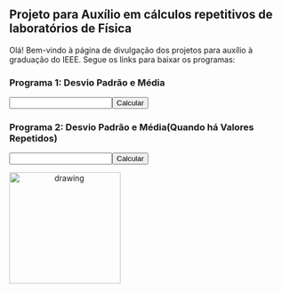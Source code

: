 ## Projeto para Auxílio em cálculos repetitivos de laboratórios de Física

Olá! Bem-vindo à página de divulgação dos projetos para auxílio à graduação do IEEE. Segue os links para baixar os programas:


### Programa 1: Desvio Padrão e Média<!--(https://github.com/rafaelsiqueira100/ProjetoLabFisica/raw/gh-pages/desvio_padrao.zip)-->
<input type="text"><button onclick="main();">Calcular</button>

### Programa 2: Desvio Padrão e Média(Quando há Valores Repetidos)<!--(https://github.com/rafaelsiqueira100/ProjetoLabFisica/raw/gh-pages/desvio_padrao_repetidos.zip)-->
<input type="text"><button onclick="main2();">Calcular</button>


<!--[Logo](https://user-images.githubusercontent.com/20904543/178299055-027d25c3-5855-4793-b3d0-8dd10b66976a.png)-->
<img src="https://user-images.githubusercontent.com/20904543/178299055-027d25c3-5855-4793-b3d0-8dd10b66976a.png" alt="drawing" width="200" style="text-align: center"/>
 <script>
 
  
    function main() {
  let desvio_padrao, i, media, somatoria, somatoria_dp, valor, valores, valores_string; 
  somatoria = 0;
  valores = [];
  input = document.getElementById("input");
  valores_string = input.split(' ');

  for (i=0; i<valores_string.length; i= i+1) {
    valor_string = valores_string[i];
    valor = Number.parseFloat(valor_string);
    somatoria += valor;
    valores[i] = valor;
  }

  media = somatoria / i;
  somatoria_dp = 0;

  for (i=0; i<valores.length; i=i+1) {
    valor = valores[i];
    somatoria_dp += Math.pow(valor - media, 2);
  }

  desvio_padrao = Math.sqrt(somatoria_dp / i);
  document.getElementById("desvio_padrao") = desvio_padrao;
  document.getElementById("media") = media;
  document.getElementById("desvio_padrao_media") = desvio_padrao/(Math.sqrt(i));
}
    
  function main2(){
      let desvio_padrao, i, media, somatoria, somatoria_dp, valor, valores;
      somatoria = 0;
      valores = [];
      input = document.getElementById("input");
      valores_string = input.split(' ');

      for (i=0; i<valores_string.length; i= i+1) {
        valor_string = valores_string[i];
        valor = Number.parseFloat(valor_string);
        somatoria += valor;
        valores[i] = valor;
      }

      media = somatoria / i;
      somatoria_dp = 0;

      for (i=0; i<valores.length; i=i+1) {
        valor = valores[i];
        somatoria_dp += Math.pow(valor - media, 2);
      }

      desvio_padrao = Math.sqrt(somatoria_dp / i);
      document.getElementById("desvio_padrao") = desvio_padrao;
      document.getElementById("media") = media;
      document.getElementById("desvio_padrao_media") = desvio_padrao/(Math.sqrt(n));
  }
 
  </script>
